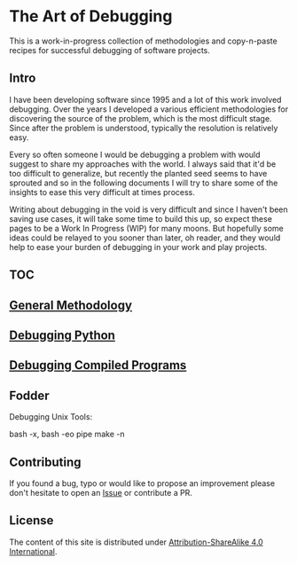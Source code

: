# The Art of Debugging

This is a work-in-progress collection of methodologies and copy-n-paste recipes for successful debugging of software projects.

## Intro

I have been developing software since 1995 and a lot of this work involved debugging. Over the years I developed a various efficient methodologies for discovering the source of the problem, which is the most difficult stage. Since after the problem is understood, typically the resolution is relatively easy.

Every so often someone I would be debugging a problem with would suggest to share my approaches with the world. I always said that it'd be too difficult to generalize, but recently the planted seed seems to have sprouted and so in the following documents I will try to share some of the insights to ease this very difficult at times process.

Writing about debugging in the void is very difficult and since I haven't been saving use cases, it will take some time to build this up, so expect these pages to be a Work In Progress (WIP) for many moons. But hopefully some ideas could be relayed to you sooner than later, oh reader, and they would help to ease your burden of debugging in your work and play projects.


## TOC

## [General Methodology](./methodology.md)

## [Debugging Python](./python.md)

## [Debugging Compiled Programs](./compiled.md)


## Fodder

Debugging Unix Tools:

bash -x, bash -eo pipe
make -n



## Contributing

If you found a bug, typo or would like to propose an improvement please don't hesitate to open an [Issue](/Issues) or contribute a PR.


## License

The content of this site is distributed under [Attribution-ShareAlike 4.0 International](./LICENSE-CC-BY-SA).
